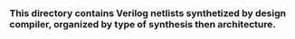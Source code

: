 ### This directory contains Verilog netlists synthetized by design compiler, organized by type of synthesis then architecture.
